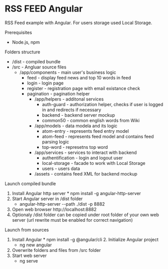 # RSS FEED Angular
RSS Feed example with Angular. For users storage used Local Storage.


Prerequisites
  * Node.js, npm
	
Folders structure
  * /dist - compiled bundle
  * /src - Angluar source files
    * /app/components - main user's business logic
      * feed - display feed news and top 10 words in feed
      * login - login page
      * register - registration page with email existance check
      * pagination - pagination helper
		* /app/helpers - additonal services
			* auth-guard - authorization helper, checks if user is logged in and redirects if necessary
			* backend - backend server mockup
			* common50 - common english words from Wiki
		* /app/models - data modela and its logic
			* atom-entry - represents feed entry model
			* atom-feed - represents feed model and contains feed parsing logic
			* top-word - represetns top word
		* /app/services - services to interact with backend
			* authentification - login and logout user
			* local-storage - facade to work with Local Storage
			* users - users data 
		* /assets - contains feed XML for backend mockup
	
Launch compiled bundle
  1. Install Angular http server
    * npm install -g angular-http-server
  2. Start Angular server in /dist folder
		* angular-http-server --path ./dist -p 8882
  3. Open web browser http://localhost:8882
  4. Optionaly /dist folder can be copied under root folder of your own web server (url rewrite must be enabled for correct navigation)

Launch from sources
  1. Install Angular
    * npm install -g @angular/cli
	2. Initialize Angular project
		* ng new angular
  3. Overwrite folders and files from /src folder
  4. Start web server
		* ng serve

